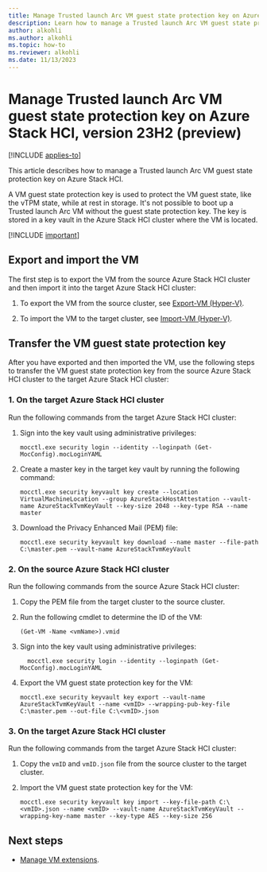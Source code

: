 ```yaml
---
title: Manage Trusted launch Arc VM guest state protection key on Azure Stack HCI, version 23H2 (preview)
description: Learn how to manage a Trusted launch Arc VM guest state protection key on Azure Stack HCI, version 23H2 (preview).
author: alkohli
ms.author: alkohli
ms.topic: how-to
ms.reviewer: alkohli
ms.date: 11/13/2023
---
```


# Manage Trusted launch Arc VM guest state protection key on Azure Stack HCI, version 23H2 (preview)

[!INCLUDE [applies-to](../../includes/hci-applies-to-23h2.md)]

This article describes how to manage a Trusted launch Arc VM guest state protection key on Azure Stack HCI.

A VM guest state protection key is used to protect the VM guest state, like the vTPM state, while at rest in storage. It's not possible to boot up a Trusted launch Arc VM without the guest state protection key. The key is stored in a key vault in the Azure Stack HCI cluster where the VM is located.

[!INCLUDE [important](../../includes/hci-preview.md)]

## Export and import the VM

The first step is to export the VM from the source Azure Stack HCI cluster and then import it into the target Azure Stack HCI cluster:

1. To export the VM from the source cluster, see [Export-VM (Hyper-V)](/powershell/module/hyper-v/export-vm).

2. To import the VM to the target cluster, see [Import-VM (Hyper-V)](/powershell/module/hyper-v/import-vm).

## Transfer the VM guest state protection key

After you have exported and then imported the VM, use the following steps to transfer the VM guest state protection key from the source Azure Stack HCI cluster to the target Azure Stack HCI cluster:

### 1. On the target Azure Stack HCI cluster

Run the following commands from the target Azure Stack HCI cluster:

1. Sign into the key vault using administrative privileges:

   ```azurepowershell
   mocctl.exe security login --identity --loginpath (Get-MocConfig).mocLoginYAML
   ```

1. Create a master key in the target key vault by running the following command:

   ```azurepowershell
   mocctl.exe security keyvault key create --location VirtualMachineLocation --group AzureStackHostAttestation --vault-name AzureStackTvmKeyVault --key-size 2048 --key-type RSA --name master
   ```

1. Download the Privacy Enhanced Mail (PEM) file:

   ```azurepowershell
   mocctl.exe security keyvault key download --name master --file-path C:\master.pem --vault-name AzureStackTvmKeyVault
   ```

### 2. On the source Azure Stack HCI cluster

Run the following commands from the source Azure Stack HCI cluster:

1. Copy the PEM file from the target cluster to the source cluster.

1. Run the following cmdlet to determine the ID of the VM:

   ```azurepowershell
   (Get-VM -Name <vmName>).vmid  
   ```

1. Sign into the key vault using administrative privileges:

   ```azurepowershell
     mocctl.exe security login --identity --loginpath (Get-MocConfig).mocLoginYAML
   ```

1. Export the VM guest state protection key for the VM:

   ```azurepowershell
   mocctl.exe security keyvault key export --vault-name AzureStackTvmKeyVault --name <vmID> --wrapping-pub-key-file C:\master.pem --out-file C:\<vmID>.json  
   ```

### 3. On the target Azure Stack HCI cluster

Run the following commands from the target Azure Stack HCI cluster:

1. Copy the `vmID` and `vmID.json` file from the source cluster to the target cluster.

1. Import the VM guest state protection key for the VM:

   ```azurepowershell
   mocctl.exe security keyvault key import --key-file-path C:\<vmID>.json --name <vmID> --vault-name AzureStackTvmKeyVault --wrapping-key-name master --key-type AES --key-size 256
   ```

## Next steps

- [Manage VM extensions](virtual-machine-manage-extension.md).
